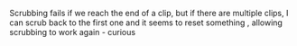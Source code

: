 Scrubbing fails if we reach the end of a clip, but if there are multiple clips, I can scrub back to the first one and it seems to reset something , allowing scrubbing to work again - curious
